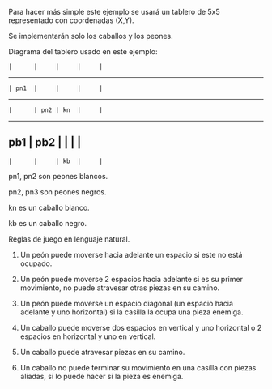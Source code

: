 Para hacer más simple este ejemplo se usará un tablero de 5x5 representado con coordenadas (X,Y).

Se implementarán solo los caballos y los peones.

Diagrama del tablero usado en este ejemplo:

    |      |     |     |     |
-------------------------------
    | pn1  |     |     |     |
-------------------------------
    |      | pn2 | kn  |     |
-------------------------------
pb1 | pb2  |     |     |     |
-------------------------------
    |      |     | kb  |     |


pn1, pn2 son peones blancos.

pn2, pn3 son peones negros.

kn es un caballo blanco.

kb es un caballo negro.


Reglas de juego en lenguaje natural.

1. Un peón puede moverse hacia adelante un espacio si este no está ocupado.

2. Un peón puede moverse 2 espacios hacia adelante si es su primer movimiento, no puede atravesar otras piezas
en su camino.

3. Un peón puede moverse un espacio diagonal (un espacio hacia adelante y uno horizontal) si la casilla la ocupa una pieza enemiga.

4. Un caballo puede moverse dos espacios en vertical y uno horizontal o 2 espacios en horizontal y uno en vertical.

5. Un caballo puede atravesar piezas en su camino.

6. Un caballo no puede terminar su movimiento en una casilla con piezas aliadas, si lo puede hacer si la pieza es enemiga.
